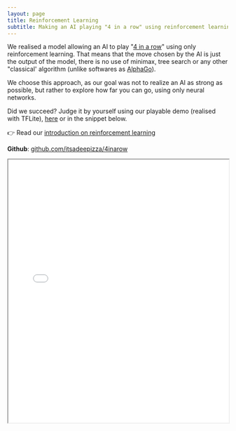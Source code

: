 ```yaml
---
layout: page
title: Reinforcement Learning
subtitle: Making an AI playing "4 in a row" using reinforcement learning
---
```


We realised a model allowing an AI to play "[4 in a row](https://en.wikipedia.org/wiki/Connect_Four)" using
only reinforcement learning. 
That means that the move chosen by the AI is just the output of the model, there is no
use of minimax, tree search or any other "classical' algorithm (unlike softwares as [AlphaGo](https://en.wikipedia.org/wiki/AlphaGo#Algorithm)).

We choose this approach, as our goal was not to realize an AI as strong as possible, but 
rather to explore how far you can go, using only neural networks.  

Did we succeed? Judge it by yourself using our playable demo (realised with TFLite), [here](4inarow) or in the snippet below. 

👉 Read our [introduction on reinforcement learning](/2022-11-13-intro_rl)

**Github**: [github.com/itsadeepizza/4inarow](https://github.com/itsadeepizza/4inarow)

<iframe
  src="4inarow"
  style="width:100%; height:600px;"
></iframe>